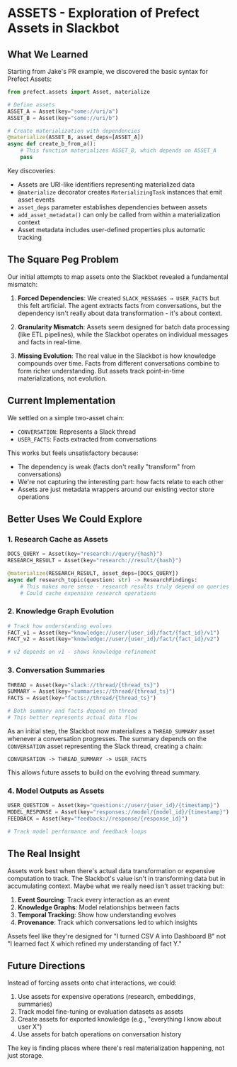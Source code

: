 # ASSETS - Exploration of Prefect Assets in Slackbot

## What We Learned

Starting from Jake's PR example, we discovered the basic syntax for Prefect Assets:

```python
from prefect.assets import Asset, materialize

# Define assets
ASSET_A = Asset(key="some://uri/a")
ASSET_B = Asset(key="some://uri/b")

# Create materialization with dependencies
@materialize(ASSET_B, asset_deps=[ASSET_A])
async def create_b_from_a():
    # This function materializes ASSET_B, which depends on ASSET_A
    pass
```

Key discoveries:
- Assets are URI-like identifiers representing materialized data
- `@materialize` decorator creates `MaterializingTask` instances that emit asset events
- `asset_deps` parameter establishes dependencies between assets
- `add_asset_metadata()` can only be called from within a materialization context
- Asset metadata includes user-defined properties plus automatic tracking

## The Square Peg Problem

Our initial attempts to map assets onto the Slackbot revealed a fundamental mismatch:

1. **Forced Dependencies**: We created `SLACK_MESSAGES → USER_FACTS` but this felt artificial. The agent extracts facts from conversations, but the dependency isn't really about data transformation - it's about context.

2. **Granularity Mismatch**: Assets seem designed for batch data processing (like ETL pipelines), while the Slackbot operates on individual messages and facts in real-time.

3. **Missing Evolution**: The real value in the Slackbot is how knowledge compounds over time. Facts from different conversations combine to form richer understanding. But assets track point-in-time materializations, not evolution.

## Current Implementation

We settled on a simple two-asset chain:
- `CONVERSATION`: Represents a Slack thread
- `USER_FACTS`: Facts extracted from conversations

This works but feels unsatisfactory because:
- The dependency is weak (facts don't really "transform" from conversations)
- We're not capturing the interesting part: how facts relate to each other
- Assets are just metadata wrappers around our existing vector store operations

## Better Uses We Could Explore

### 1. Research Cache as Assets
```python
DOCS_QUERY = Asset(key="research://query/{hash}")
RESEARCH_RESULT = Asset(key="research://result/{hash}")

@materialize(RESEARCH_RESULT, asset_deps=[DOCS_QUERY])
async def research_topic(question: str) -> ResearchFindings:
    # This makes more sense - research results truly depend on queries
    # Could cache expensive research operations
```

### 2. Knowledge Graph Evolution
```python
# Track how understanding evolves
FACT_v1 = Asset(key="knowledge://user/{user_id}/fact/{fact_id}/v1")
FACT_v2 = Asset(key="knowledge://user/{user_id}/fact/{fact_id}/v2")

# v2 depends on v1 - shows knowledge refinement
```

### 3. Conversation Summaries
```python
THREAD = Asset(key="slack://thread/{thread_ts}")
SUMMARY = Asset(key="summaries://thread/{thread_ts}")
FACTS = Asset(key="facts://thread/{thread_ts}")

# Both summary and facts depend on thread
# This better represents actual data flow
```

As an initial step, the Slackbot now materializes a `THREAD_SUMMARY` asset
whenever a conversation progresses. The summary depends on the `CONVERSATION`
asset representing the Slack thread, creating a chain:

```
CONVERSATION -> THREAD_SUMMARY -> USER_FACTS
```

This allows future assets to build on the evolving thread summary.

### 4. Model Outputs as Assets
```python
USER_QUESTION = Asset(key="questions://user/{user_id}/{timestamp}")
MODEL_RESPONSE = Asset(key="responses://model/{model_id}/{timestamp}")
FEEDBACK = Asset(key="feedback://response/{response_id}")

# Track model performance and feedback loops
```

## The Real Insight

Assets work best when there's actual data transformation or expensive computation to track. The Slackbot's value isn't in transforming data but in accumulating context. Maybe what we really need isn't asset tracking but:

1. **Event Sourcing**: Track every interaction as an event
2. **Knowledge Graphs**: Model relationships between facts
3. **Temporal Tracking**: Show how understanding evolves
4. **Provenance**: Track which conversations led to which insights

Assets feel like they're designed for "I turned CSV A into Dashboard B" not "I learned fact X which refined my understanding of fact Y."

## Future Directions

Instead of forcing assets onto chat interactions, we could:
1. Use assets for expensive operations (research, embeddings, summaries)
2. Track model fine-tuning or evaluation datasets as assets
3. Create assets for exported knowledge (e.g., "everything I know about user X")
4. Use assets for batch operations on conversation history

The key is finding places where there's real materialization happening, not just storage.